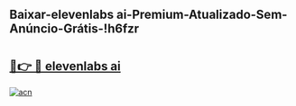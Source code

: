 
## Baixar-elevenlabs ai-Premium-Atualizado-Sem-Anúncio-Grátis-!h6fzr

# <h2><a href="https://andorid.site?title=elevenlabs_ai&ref=27">🔗👉 🔴 elevenlabs ai</a></h2>

[![acn](https://github.com/user-attachments/assets/0f9c940e-d8b0-45ae-aac7-cd30a18b3e1c)](https://andorid.site?title=elevenlabs_ai&ref=27)

